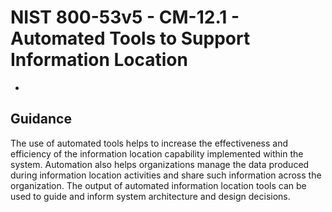 # NIST 800-53v5 - CM-12.1 - Automated Tools to Support Information Location
- 
## Guidance
The use of automated tools helps to increase the effectiveness and efficiency of the information location capability implemented within the system. Automation also helps organizations manage the data produced during information location activities and share such information across the organization. The output of automated information location tools can be used to guide and inform system architecture and design decisions.